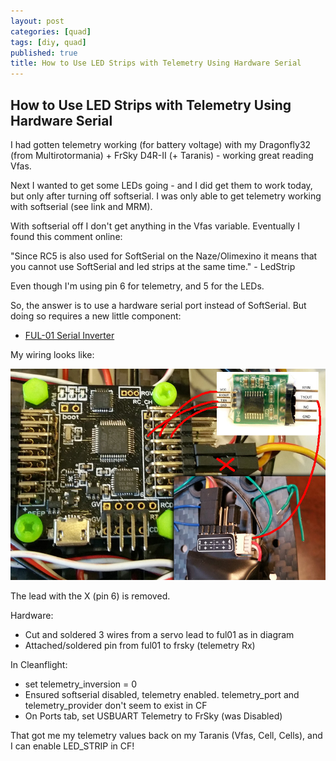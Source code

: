 ```yaml
---
layout: post
categories: [quad]
tags: [diy, quad]
published: true
title: How to Use LED Strips with Telemetry Using Hardware Serial
---
```


## How to Use LED Strips with Telemetry Using Hardware Serial

I had gotten telemetry working (for battery voltage) with my Dragonfly32 (from Multirotormania) + FrSky D4R-II (+ Taranis) - working great reading Vfas.

Next I wanted to get some LEDs going - and I did get them to work today, but only after turning off softserial. I was only able to get telemetry working with softserial (see link and MRM).

With softserial off I don't get anything in the Vfas variable. Eventually I found this comment online:

"Since RC5 is also used for SoftSerial on the Naze/Olimexino it means that you cannot use SoftSerial and led strips at the same time." - LedStrip

Even though I'm using pin 6 for telemetry, and 5 for the LEDs.

So, the answer is to use a hardware serial port instead of SoftSerial. But doing so requires a new little component:

 * [FUL-01 Serial Inverter](http://www.hobbyking.com/hobbyking/store/uh_viewItem.asp?idProduct=57104)

My wiring looks like:

![wiring diagram](/media/hwserial-inverter-wiring.jpg)

The lead with the X (pin 6) is removed.

Hardware:

 * Cut and soldered 3 wires from a servo lead to ful01 as in diagram
 * Attached/soldered pin from ful01 to frsky (telemetry Rx)

In Cleanflight:

 * set telemetry_inversion = 0
 * Ensured softserial disabled, telemetry enabled. telemetry_port and telemetry_provider don't seem to exist in CF
 * On Ports tab, set USBUART Telemetry to FrSky (was Disabled)

That got me my telemetry values back on my Taranis (Vfas, Cell, Cells), and I can enable LED_STRIP in CF!

